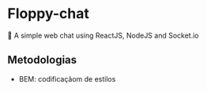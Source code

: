 # Floppy-chat
💾 A simple web chat using ReactJS, NodeJS and Socket.io

## Metodologias
- BEM: codificaçãom de estilos